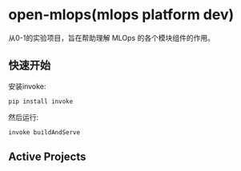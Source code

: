 # open-mlops(mlops platform dev)
从0-1的实验项目，旨在帮助理解 MLOps 的各个模块组件的作用。

## 快速开始

安装invoke:

```
pip install invoke
```

然后运行:

```
invoke buildAndServe
```

## Active Projects

